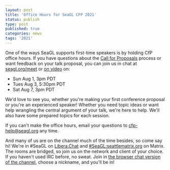 ```yaml
---
layout: post
title: 'Office Hours for SeaGL CFP 2021'
status: publish
type: post
published: true
categories: news
tags: '2021'
---
```


One of the ways SeaGL supports first-time speakers is by holding CfP office hours.
If you have questions about the [Call for Proposals](https://seagl.org/news/2021/06/24/cfp) process or want feedback on your talk proposal, you can join us in chat at [seagl.org/meet](https://seagl.org/meet) or [on video](https://meet.seattlematrix.org/SeaGLCFPHelp) on:

* Sun Aug 1, 3pm PDT
* Tues Aug 3, 5:30pm PDT
* Sat Aug 7, 3pm PDT

We'd love to see you, whether you're making your first conference proposal or you're an experienced speaker!
Whether you need topic ideas or want help wrangling the central argument of your talk, we're here to help.
We'll also have some prepared topics for each session.

If you can't make the office hours, email your questions to [cfp-help@seagl.org](mailto:cfp-help@seagl.org) any time.

And many of us are on the channel much of the time besides, so come say hi!
We're in #SeaGL on [Libera.Chat](https://libera.chat/) and [#SeaGL:seattlematrix.org](https://matrix.to/#/#SeaGL:seattlematrix.org) on Matrix.
The rooms are bridged, so join us on the network and client of your choice.
If you haven't used IRC before, no sweat.
Join in [the browser chat version of the channel](https://seagl.org/meet), choose a nickname, and you'll be in!
